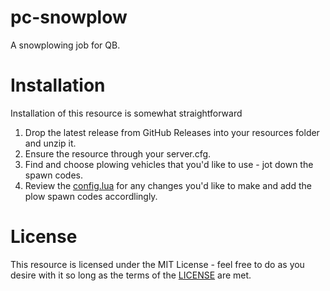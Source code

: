 # pc-snowplow
A snowplowing job for QB.

# Installation
Installation of this resource is somewhat straightforward

1. Drop the latest release from GitHub Releases into your resources folder and unzip it.
2. Ensure the resource through your server.cfg.
3. Find and choose plowing vehicles that you'd like to use - jot down the spawn codes.
4. Review the [config.lua](config.lua) for any changes you'd like to make and add the plow spawn codes accordlingly.

# License
This resource is licensed under the MIT License - feel free to do as you desire with it so long as the terms of the [LICENSE](LICENSE) are met.
